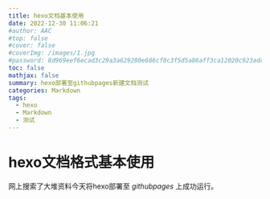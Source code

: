 ```yaml
---
title: hexo文档基本使用
date: 2022-12-30 11:06:21
#author: AAC
#top: false
#cover: false
#coverImg: /images/1.jpg
#password: 8d969eef6ecad3c29a3a629280e686cf0c3f5d5a86aff3ca12020c923adc6c92
toc: false
mathjax: false
summary: hexo部署至githubpages新建文档测试
categories: Markdown
tags:
  - hexo
  - Markdown
  - 测试
---
```


# hexo文档格式基本使用

网上搜索了大堆资料今天将hexo部署至 *githubpages* 上成功运行。